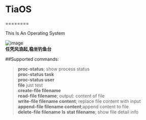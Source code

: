 # TiaOS
========

This Is An Operating System<br/>

![image](https://github.com/TiaOS/TiaOS/blob/master/photo/6207233296175315261.jpg)<br/>
**任凭风浪起,稳坐钓鱼台**<br/>

##Supported commands:<br/>
  >__proc-status__;                 show process status<br/>
  >__proc-status task__<br/>
  >__proc-status user__<br/>
  >__file__                         just test<br/>
  >__create-file filename__<br/>
  >__read-file filename__;          output: content of file<br/>
  >__write-file filename content__; replace file content with input<br/>
  >__append-file filename content__;append content to file<br/>
  >__delete-file filename__
  >__ls__
  >__stat filename__;               show file detail info
